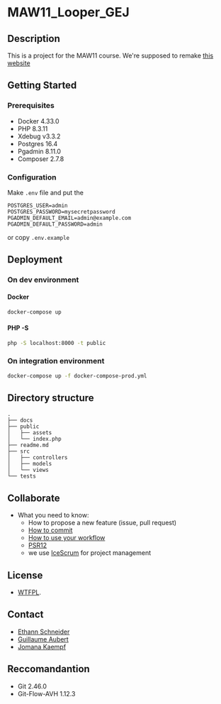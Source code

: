 # MAW11_Looper_GEJ 
## Description

This is a project for the MAW11 course. We're supposed to remake [this website](https://maw-looper.mycpnv.ch)

## Getting Started
### Prerequisites

* Docker 4.33.0
* PHP 8.3.11
* Xdebug v3.3.2
* Postgres 16.4
* Pgadmin 8.11.0
* Composer 2.7.8

### Configuration

Make `.env` file 
and put the 
```env
POSTGRES_USER=admin
POSTGRES_PASSWORD=mysecretpassword
PGADMIN_DEFAULT_EMAIL=admin@example.com
PGADMIN_DEFAULT_PASSWORD=admin
```
or copy `.env.example`

## Deployment
### On dev environment
#### Docker 

```bash
docker-compose up
```

#### PHP -S

```bash
php -S localhost:8000 -t public
```

### On integration environment

```bash
docker-compose up -f docker-compose-prod.yml 
```

## Directory structure

```shell
.
├── docs
├── public
│   ├── assets
│   └── index.php
├── readme.md
├── src
│   ├── controllers
│   ├── models
│   └── views
└── tests
```

## Collaborate

* What you need to know:
  * How to propose a new feature (issue, pull request)
  * [How to commit](https://www.conventionalcommits.org/en/v1.0.0/)
  * [How to use your workflow](https://nvie.com/posts/a-successful-git-branching-model/)
  * [PSR12](https://www.php-fig.org/psr/psr-12/)
  * we use [IceScrum](https://icescrum.cpnv.ch/p/MAW11GEJ/#/project) for project management

## License

* [WTFPL](https://en.wikipedia.org/wiki/WTFPL).

## Contact

* [Ethann Schneider](mailto:pf70xyr@eduvaud.ch)
* [Guillaume Aubert](mailto:pt16wqr@eduvaud.ch)
* [Jomana Kaempf](mailto:pp37ufi@eduvaud.ch)

## Reccomandantion 

* Git 2.46.0
* Git-Flow-AVH 1.12.3
